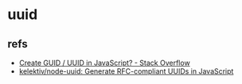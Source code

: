 # uuid

## refs

- [Create GUID / UUID in JavaScript? - Stack Overflow](https://stackoverflow.com/questions/105034/create-guid-uuid-in-javascript)
- [kelektiv/node-uuid: Generate RFC-compliant UUIDs in JavaScript](https://github.com/kelektiv/node-uuid)

